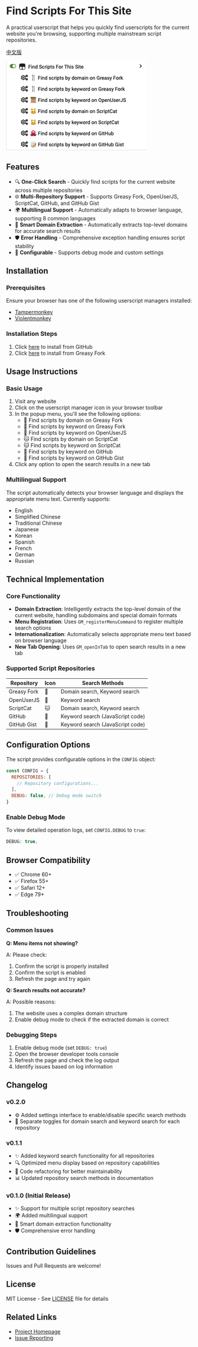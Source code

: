 # Find Scripts For This Site

A practical userscript that helps you quickly find userscripts for the current website you're browsing, supporting multiple mainstream script repositories.

[中文版](https://github.com/utags/userscripts/blob/main/find-scripts-for-this-site/README.zh-CN.md)

![screenshot](https://raw.githubusercontent.com/utags/userscripts/main/assets/2025-09-25-19-47-18.png)

## Features

- 🔍 **One-Click Search** - Quickly find scripts for the current website across multiple repositories
- 🌐 **Multi-Repository Support** - Supports Greasy Fork, OpenUserJS, ScriptCat, GitHub, and GitHub Gist
- 🌍 **Multilingual Support** - Automatically adapts to browser language, supporting 8 common languages
- 🧩 **Smart Domain Extraction** - Automatically extracts top-level domains for accurate search results
- 🛡️ **Error Handling** - Comprehensive exception handling ensures script stability
- 🔧 **Configurable** - Supports debug mode and custom settings

## Installation

### Prerequisites

Ensure your browser has one of the following userscript managers installed:

- [Tampermonkey](https://www.tampermonkey.net/)
- [Violentmonkey](https://violentmonkey.github.io/)

### Installation Steps

1. Click [here](https://github.com/utags/userscripts/raw/main/find-scripts-for-this-site/find-scripts-for-this-site.user.js) to install from GitHub
2. Click [here](https://greasyfork.org/scripts/550659-find-scripts-for-this-site) to install from Greasy Fork

## Usage Instructions

### Basic Usage

1. Visit any website
2. Click on the userscript manager icon in your browser toolbar
3. In the popup menu, you'll see the following options:
   - 🍴 Find scripts by domain on Greasy Fork
   - 🍴 Find scripts by keyword on Greasy Fork
   - 📜 Find scripts by keyword on OpenUserJS
   - 🐱 Find scripts by domain on ScriptCat
   - 🐱 Find scripts by keyword on ScriptCat
   - 🐙 Find scripts by keyword on GitHub
   - 📝 Find scripts by keyword on GitHub Gist
4. Click any option to open the search results in a new tab

### Multilingual Support

The script automatically detects your browser language and displays the appropriate menu text. Currently supports:

- English
- Simplified Chinese
- Traditional Chinese
- Japanese
- Korean
- Spanish
- French
- German
- Russian

## Technical Implementation

### Core Functionality

- **Domain Extraction**: Intelligently extracts the top-level domain of the current website, handling subdomains and special domain formats
- **Menu Registration**: Uses `GM_registerMenuCommand` to register multiple search options
- **Internationalization**: Automatically selects appropriate menu text based on browser language
- **New Tab Opening**: Uses `GM_openInTab` to open search results in a new tab

### Supported Script Repositories

| Repository  | Icon | Search Methods                   |
| ----------- | ---- | -------------------------------- |
| Greasy Fork | 🍴   | Domain search, Keyword search    |
| OpenUserJS  | 📜   | Keyword search                   |
| ScriptCat   | 🐱   | Domain search, Keyword search    |
| GitHub      | 🐙   | Keyword search (JavaScript code) |
| GitHub Gist | 📝   | Keyword search (JavaScript code) |

## Configuration Options

The script provides configurable options in the `CONFIG` object:

```javascript
const CONFIG = {
  REPOSITORIES: [
    // Repository configurations...
  ],
  DEBUG: false, // Debug mode switch
}
```

### Enable Debug Mode

To view detailed operation logs, set `CONFIG.DEBUG` to `true`:

```javascript
DEBUG: true,
```

## Browser Compatibility

- ✅ Chrome 60+
- ✅ Firefox 55+
- ✅ Safari 12+
- ✅ Edge 79+

## Troubleshooting

### Common Issues

**Q: Menu items not showing?**

A: Please check:

1. Confirm the script is properly installed
2. Confirm the script is enabled
3. Refresh the page and try again

**Q: Search results not accurate?**

A: Possible reasons:

1. The website uses a complex domain structure
2. Enable debug mode to check if the extracted domain is correct

### Debugging Steps

1. Enable debug mode (set `DEBUG: true`)
2. Open the browser developer tools console
3. Refresh the page and check the log output
4. Identify issues based on log information

## Changelog

### v0.2.0

- ⚙️ Added settings interface to enable/disable specific search methods
- 🔄 Separate toggles for domain search and keyword search for each repository

### v0.1.1

- ✨ Added keyword search functionality for all repositories
- 🔍 Optimized menu display based on repository capabilities
- 🧹 Code refactoring for better maintainability
- 📊 Updated repository search methods in documentation

### v0.1.0 (Initial Release)

- ✨ Support for multiple script repository searches
- 🌍 Added multilingual support
- 🧩 Smart domain extraction functionality
- 🛡️ Comprehensive error handling

## Contribution Guidelines

Issues and Pull Requests are welcome!

## License

MIT License - See [LICENSE](https://github.com/utags/userscripts/blob/main/LICENSE) file for details

## Related Links

- [Project Homepage](https://github.com/utags/userscripts)
- [Issue Reporting](https://github.com/utags/userscripts/issues)
